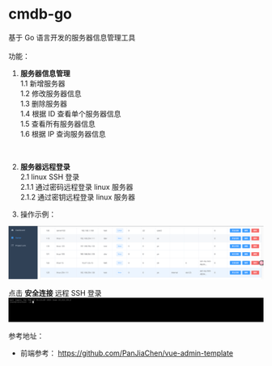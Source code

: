 # cmdb-go  
基于 Go 语言开发的服务器信息管理工具  
</br>
功能：  
1. **服务器信息管理**  
1.1 新增服务器  
1.2 修改服务器信息  
1.3 删除服务器  
1.4 根据 ID 查看单个服务器信息  
1.5 查看所有服务器信息  
1.6 根据 IP 查询服务器信息  
</br>  

2. **服务器远程登录**  
2.1 linux SSH 登录    
2.1.1 通过密码远程登录 linux 服务器  
2.1.2 通过密钥远程登录 linux 服务器


3. 操作示例：  

![img.png](cmdb-backend/docs/images/img.png)  

点击 **安全连接**  远程 SSH 登录  
![img.png](cmdb-backend/docs/images/img1.png)  

参考地址：  
- 前端参考： https://github.com/PanJiaChen/vue-admin-template  
